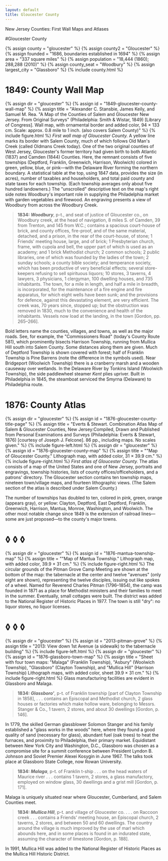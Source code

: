 ```yaml
---
layout: default
title: Gloucester County
---
```


<p class="type">New Jersey Counties: First Wall Maps and Atlases</p>

#Gloucester County

{% assign county = "gloucester" %}
{% assign county2 = "Gloucester" %}
{% assign founded = "1686, boundaries established in 1694" %}
{% assign area = "337 square miles" %}
{% assign population = "18,444 (1860); 288,288 (2010)" %}
{% assign county_seat = "Woodbury" %}
{% assign largest_city = "Glassboro" %}
{% include county.html %}

<h1 class="fancy">1849: County Wall Map</h1>

{% assign dir = "gloucester" %}
{% assign id = "1849-gloucester-county-wall-map" %}
{% assign title = "Alexander C. Stansbie, James Keily, and Samuel M. Rea. &quot;A Map of the Counties of Salem and Gloucester New Jersey. From Original Surveys&quot; (Philadelphia: Smith & Wistar, 1849) [Library of Congress]. Wall map, with ornamental border and added color, 94 × 133 cm. Scale: approx. 0.8 mile to 1 inch. (also covers Salem County)" %}
{% include figure.html %}
_First wall map of Gloucester County._ A yellow line marks its border with Salem County, much of which follows Old Man's Creek (called Oldmans Creek today). One of the two original counties of West Jersey, Gloucester's former territory had given birth to both Atlantic (1837) and Camden (1844) Counties. Here, the remnant consists of five townships (Deptford, Franklin, Greenwich, Harrison, Woolwich) colored in green, yellow, blue, or pink—with the Delaware River forming the northern boundary. A statistical table at the top, using 1847 data, provides the size (in acres), number of taxables and householders, and total paid county and state taxes for each township. (Each township averages only about five hundred landowners.) The "unscrolled" descriptive text on the map's right side notes Woodbury's important role in supplying the Philadelphia market with garden vegetables and firewood. An engraving presents a view of Woodbury from across the Woodbury Creek.

>**1834:** _**Woodbury**_, p-t., and seat of justice of Gloucester co., on Woodbury creek, at the head of navigation, 8 miles S. of Camden, 39 from Trenton, and 145 from W.C.; contains a spacious court-house of brick, and county offices, fire-proof, and of the same material, detached, and a prison, in the rear of the court-house, of stone; 1 Friends' meeting house, large, and of brick; 1 Presbyterian church, frame, with cupola and bell, the upper part of which is used as an academy; and 1 brick Methodist church; 2 common schools; 2 public libraries, one of which was founded by the ladies of the town; 2 sunday schools; a county bible society; and temperance society, which has been productive of very beneficial effects; several store-keepers refusing to sell spirituous liquors; 10 stores, 3 taverns, 4 lawyers, 3 physicians, 1 clergyman, 100 dwelling houses, and 735 inhabitants. The town, for a mile in length, and half a mile in breadth, is incorporated, for the maintenance of a fire engine and fire apparatus, for which eight wells have been sunk; and the provisions for defence, against this devastating element, are very efficient. The creek was, 70 years since, stopped up; but the obstruction was removed in 1830, much to the convenience and health of the inhabitants. Vessels now load at the landing, in the town [Gordon, pp. 265–266].

Bold letters name the counties, villages, and towns, as well as the major roads. See, for example, the "Commissioners Road" (today's County Route 581), which prominently bisects Harrison Township, running from Mullica Hill south into Salem County. Some distances along them are given. Much of Deptford Township is shown covered with forest; half of Franklin Township is Pine Barrens (note the difference in the symbols used). Near Bridgeport (Woolwich Township) there is a cranberry marsh and a wooden causeway over wetlands. In the Delaware River by Tonkins Island (Woolwich Township), the side paddlewheel steamer _Kent_ plies upriver. Built in Philadelphia in 1845, the steamboat serviced the Smyrna (Delaware) to Philadelphia route.

<h1 class="fancy">1876: County Atlas</h1>

{% assign dir = "gloucester" %}
{% assign id = "1876-gloucester-county-title-page" %}
{% assign title = "Everts & Stewart. Combination Atlas Map of Salem & Gloucester Counties, New Jersey:Compiled, Drawn and Published from Personal Examinations and Surveys (Philadelphia: Everts & Stewart, 1876) [courtesy of Joseph J. Felcone]. 86 pp., including maps. No scales given." %}
{% include figure-left.html %}
{% assign dir = "gloucester" %}
{% assign id = "1876-gloucester-county-map" %}
{% assign title = "&quot;Map of Gloucester County.&quot; Lithograph map, with added color, 31 × 39.9 cm." %}
{% include figure-right.html %}
_First atlas of Gloucester County._ The atlas consists of a map of the United States and one of New Jersey, portraits and engravings, township histories, lists of county offices/officeholders, and a patrons' directory. The Gloucester section contains ten township maps, nineteen town/village maps, and fourteen lithographic views. (The Salem section of the atlas is described under Salem County.)

The number of townships has doubled to ten, colored in pink, green, orange (appears gray), or yellow: Clayton, Deptford, East Deptford, Franklin, Greenwich, Harrison, Mantua, Monroe, Washington, and Woolwich. The other most notable change since 1849 is the extension of railroad lines—some are just proposed—to the county's major towns.

<h1 class="fancy nobg">◊ ◊ ◊</h1>

{% assign dir = "gloucester" %}
{% assign id = "1876-mantua-township-map" %}
{% assign title = "&quot;Map of Mantua Township.&quot; Lithograph map, with added color, 39.9 × 31 cm." %}
{% include figure-right.html %}
The circular grounds of the Pitman Grove Camp Meeting are shown at the bottom of the map: the tabernacle at the center and twelve "avenues" (only eight are shown), representing the twelve disciples, issuing out like spokes of a wheel. Named for Reverend Charles Pitman (1796–1854), the camp was founded in 1871 as a place for Methodist ministers and their families to meet in the summer. Eventually, small cottages were built. The district was added to the National Register of Historic Places in 1977. The town is still "dry": no liquor stores, no liquor licenses.

<h1 class="fancy nobg">◊ ◊ ◊</h1>

{% assign dir = "gloucester" %}
{% assign id = "2013-pitman-grove" %}
{% assign title = "2013: View down 1st Avenue (a sidewalk) to the tabernacle building" %}
{% include figure-left.html %}
{% assign dir = "gloucester" %}
{% assign id = "1876-glassboro-town-map" %}
{% assign title = "Sheet with four town maps: &quot;Malaga&quot; (Franklin Township), &quot;Asbury&quot; (Woolwich Township), &quot;Glassboro&quot; (Clayton Township), and &quot;Mullica Hill&quot; (Harrison Township) Lithograph maps, with added color, sheet 39.9 × 31 cm." %}
{% include figure-right.html %}
Glass manufacturing facilities are evident in Glassboro and Malaga.

>**1834:** _**Glassboro'**_, p-t. of Franklin township [part of Clayton Township in 1858], . . . contains an Episcopal and Methodist church, 2 glass houses or factories which make hollow ware, belonging to Messrs. Stanger & Co., 1 tavern, 2 stores, and about 30 dwellings [Gordon, p. 146].

In 1779, the skilled German glassblower Solomon Stanger and his family established a "glass works in the woods" here, where they found a good quality of sand (necessary for glass), abundant fuel (oak trees) to heat the furnaces, and proximity to Philadelphia, their primary market. Equidistant between New York City and Washington, D.C., Glassboro was chosen as a compromise site for a summit conference between President Lyndon B. Johnson and Soviet Premier Alexei Kosygin in June 1967. The talks took place at Glassboro State College, now Rowan University.

>**1834:** _**Malaga**_, p-t. of Franklin t-ship . . . on the head waters of Maurice river . . . contains 1 tavern, 2 stores, a glass manufactory, employed on window glass, 30 dwellings and a grist mill [Gordon, p. 171].

Malaga is uniquely situated near where Gloucester, Cumberland, and Salem Counties meet.

>**1834:** _**Mullica Hill**_, p-t. and village of Gloucester co. . . . on Raccoon creek . . . contains a Friends' meeting house, an Episcopal church, 2 taverns, 2 stores, and between 50 and 60 dwellings. The country around the village is much improved by the use of marl which abounds here, and in some places is found in an indurated state, assuming the character of limestone [Gordon, p. 188].

In 1991, Mullica Hill was added to the National Register of Historic Places as the Mullica Hill Historic District.